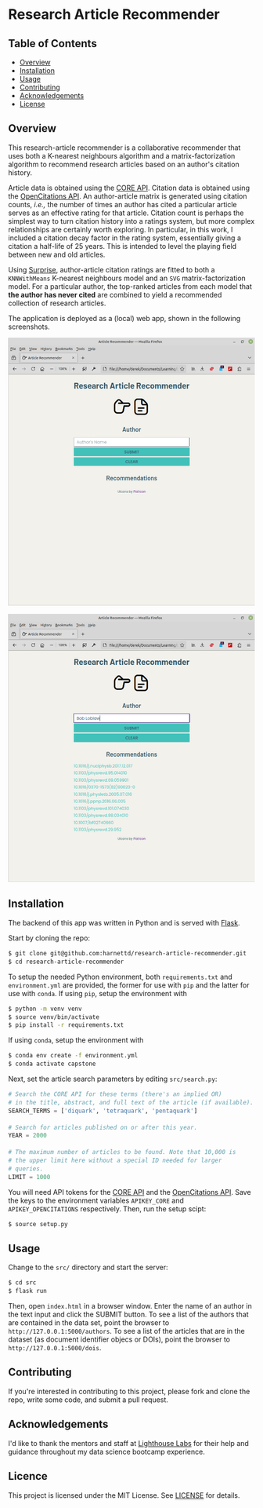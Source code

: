# Research Article Recommender

## Table of Contents

- [Overview](#overview)
- [Installation](#installation)
- [Usage](#usage)
- [Contributing](#contributing)
- [Acknowledgements](#acknowledgements)
- [License](#license)

## Overview

This research-article recommender is a collaborative recommender that uses both a K-nearest neighbours algorithm and a matrix-factorization algorithm to recommend research articles based on an author's citation history. 

Article data is obtained using the [CORE API](https://api.core.ac.uk/docs/v3). Citation data is obtained using the [OpenCitations API](https://opencitations.net/index/api/v2). An author-article matrix is generated using citation counts, *i.e.,* the number of times an author has cited a particular article serves as an effective rating for that article. Citation count is perhaps the simplest way to turn citation history into a ratings system, but more complex relationships are certainly worth exploring. In particular, in this work, I included a citation decay factor in the rating system, essentially giving a citation a half-life of 25 years. This is intended to level the playing field between new and old articles.

Using [Surprise](https://surpriselib.com/), author-article citation ratings are fitted to both a `KNNWithMeans` K-nearest neighbours model and an `SVG` matrix-factorization model. For a particular author, the top-ranked articles from each model that **the author has never cited** are combined to yield a recommended collection of research articles.

The application is deployed as a (local) web app, shown in the following screenshots.

![Web app without recommendations](./images/web-app-wo-recs.png)

![Web app with recommendations](./images/web-app-with-recs.png)

## Installation

The backend of this app was written in Python and is served with [Flask](https://flask.palletsprojects.com/en/3.0.x/).

Start by cloning the repo:

```bash
$ git clone git@github.com:harnettd/research-article-recommender.git
$ cd research-article-recommender
```



To setup the needed Python environment, both `requirements.txt` and `environment.yml` are provided, the former for use with `pip` and the latter for use with `conda`. If using `pip`, setup the environment with 

```bash
$ python -m venv venv
$ source venv/bin/activate
$ pip install -r requirements.txt
```

If using `conda`, setup the environment with

```bash
$ conda env create -f environment.yml
$ conda activate capstone
```

Next, set the article search parameters by editing `src/search.py`:

```python
# Search the CORE API for these terms (there's an implied OR) 
# in the title, abstract, and full text of the article (if available).
SEARCH_TERMS = ['diquark', 'tetraquark', 'pentaquark']

# Search for articles published on or after this year.
YEAR = 2000

# The maximum number of articles to be found. Note that 10,000 is
# the upper limit here without a special ID needed for larger
# queries.
LIMIT = 1000
```

You will need API tokens for the [CORE API](https://core.ac.uk/services/api#what-is-included) and the [OpenCitations API](https://opencitations.net/accesstoken). Save the keys to the environment variables `APIKEY_CORE` and `APIKEY_OPENCITATIONS` respectively. Then, run the setup scipt:

```bash
$ source setup.py
```

## Usage

Change to the `src/` directory and start the server:

```bash
$ cd src
$ flask run
```

Then, open `index.html` in a browser window. Enter the name of an author in the text input and click the SUBMIT button. To see a list of the authors that are contained in the data set, point the browser to `http://127.0.0.1:5000/authors`. To see a list of the articles that are in the dataset (as document identifier objecs or DOIs), point the browser to `http://127.0.0.1:5000/dois`. 

## Contributing

If you're interested in contributing to this project, please fork and clone the repo, write some code, and submit a pull request.

## Acknowledgements

I'd like to thank the mentors and staff at [Lighthouse Labs](https://www.lighthouselabs.ca/) for their help and guidance throughout my data science bootcamp experience. 

## Licence

This project is licensed under the MIT License. See [LICENSE](LICENSE) for details.